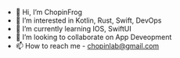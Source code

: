 - 👋 Hi, I’m ChopinFrog
- 👀 I’m interested in Kotlin, Rust, Swift, DevOps
- 🌱 I’m currently learning IOS, SwiftUI
- 💞️ I’m looking to collaborate on App Deveopment
- 📫 How to reach me - chopinlab@gmail.com

<!---
chopinlab/chopinlab is a ✨ special ✨ repository because its `README.md` (this file) appears on your GitHub profile.
You can click the Preview link to take a look at your changes.
--->
